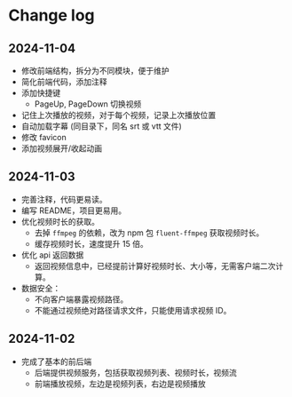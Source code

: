 # Change log

## 2024-11-04

- 修改前端结构，拆分为不同模块，便于维护
- 简化前端代码，添加注释
- 添加快捷键
  - PageUp, PageDown 切换视频
- 记住上次播放的视频，对于每个视频，记录上次播放位置
- 自动加载字幕 (同目录下，同名 srt 或 vtt 文件)
- 修改 favicon
- 添加视频展开/收起动画

## 2024-11-03

- 完善注释，代码更易读。
- 编写 README，项目更易用。
- 优化视频时长的获取。
  - 去掉 `ffmpeg` 的依赖，改为 npm 包 `fluent-ffmpeg` 获取视频时长。
  - 缓存视频时长，速度提升 15 倍。
- 优化 api 返回数据
  - 返回视频信息中，已经提前计算好视频时长、大小等，无需客户端二次计算。
- 数据安全：
  - 不向客户端暴露视频路径。
  - 不能通过视频绝对路径请求文件，只能使用请求视频 ID。

## 2024-11-02

- 完成了基本的前后端
  - 后端提供视频服务，包括获取视频列表、视频时长，视频流
  - 前端播放视频，左边是视频列表，右边是视频播放
